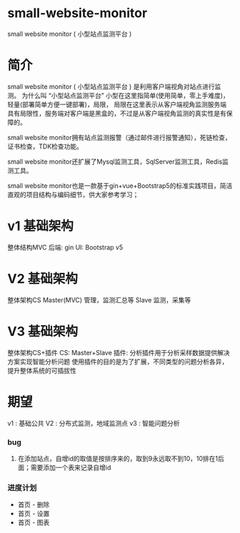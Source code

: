 # small-website-monitor
small website monitor ( 小型站点监测平台 ) 


# 简介

small website monitor ( 小型站点监测平台 ) 是利用客户端视角对站点进行监测。
为什么叫 “小型站点监测平台” 小型在这里指简单(使用简单，零上手难度)，轻量(部署简单方便一键部署)，局限，
局限在这里表示从客户端视角监测服务端具有局限性，服务端对客户端是黑盒的，不过是从客户端视角监测的真实性是有保障的。

small website monitor拥有站点监测报警（通过邮件进行报警通知），死链检查，证书检查，TDK检查功能。

small website monitor还扩展了Mysql监测工具，SqlServer监测工具，Redis监测工具。

small website monitor也是一款基于gin+vue+Bootstrap5的标准实践项目，简洁直观的项目结构与编码细节，供大家参考学习；

# v1 基础架构
整体结构MVC
后端: gin 
UI: Bootstrap v5

# V2 基础架构
整体架构CS
Master(MVC) 管理，监测汇总等
Slave 监测，采集等

# V3 基础架构
整体架构CS+插件
CS: Master+Slave
插件: 分析插件用于分析采样数据提供解决方案实现智能分析问题
使用插件的目的是为了扩展，不同类型的问题分析各异，提升整体系统的可插拔性

# 期望
v1 : 基础公共
V2 : 分布式监测，地域监测点
v3 : 智能问题分析

### bug 
1. 在添加站点，自增id的取值是按排序来的，取到9永远取不到10，10排在1后面；需要添加一个表来记录自增id 

### 进度计划
- 首页 - 删除
- 首页 - 设置
- 首页 - 图表
